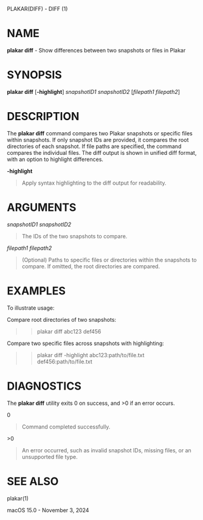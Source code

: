 PLAKAR(DIFF) - DIFF (1)

# NAME

**plakar diff** - Show differences between two snapshots or files in Plakar

# SYNOPSIS

**plakar diff**
\[**-highlight**]
*snapshotID1*&nbsp;*snapshotID2*
\[*filepath1*&nbsp;*filepath2*]

# DESCRIPTION

The
**plakar diff**
command compares two Plakar snapshots or specific files within snapshots. If only snapshot IDs are provided, it compares the root directories of each snapshot. If file paths are specified, the command compares the individual files. The diff output is shown in unified diff format, with an option to highlight differences.

**-highlight**

> Apply syntax highlighting to the diff output for readability.

# ARGUMENTS

*snapshotID1 snapshotID2*

> The IDs of the two snapshots to compare.

*filepath1 filepath2*

> (Optional) Paths to specific files or directories within the snapshots to compare. If omitted, the root directories are compared.

# EXAMPLES

To illustrate usage:

Compare root directories of two snapshots:

> > plakar diff abc123 def456

Compare two specific files across snapshots with highlighting:

> > plakar diff -highlight abc123:path/to/file.txt def456:path/to/file.txt

# DIAGNOSTICS

The **plakar diff** utility exits&#160;0 on success, and&#160;&gt;0 if an error occurs.

0

> Command completed successfully.

&gt;0

> An error occurred, such as invalid snapshot IDs, missing files, or an unsupported file type.

# SEE ALSO

plakar(1)

macOS 15.0 - November 3, 2024
